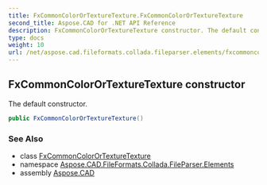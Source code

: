 ```yaml
---
title: FxCommonColorOrTextureTexture.FxCommonColorOrTextureTexture
second_title: Aspose.CAD for .NET API Reference
description: FxCommonColorOrTextureTexture constructor. The default constructor
type: docs
weight: 10
url: /net/aspose.cad.fileformats.collada.fileparser.elements/fxcommoncolorortexturetexture/fxcommoncolorortexturetexture/
---
```

## FxCommonColorOrTextureTexture constructor

The default constructor.

```csharp
public FxCommonColorOrTextureTexture()
```

### See Also

* class [FxCommonColorOrTextureTexture](../)
* namespace [Aspose.CAD.FileFormats.Collada.FileParser.Elements](../../fxcommoncolorortexturetexture/)
* assembly [Aspose.CAD](../../../)


